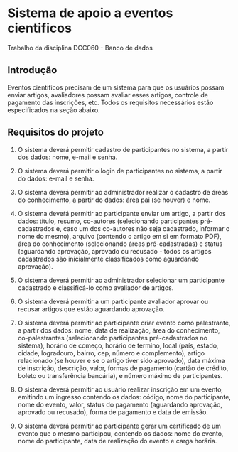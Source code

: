 # Sistema de apoio a eventos cientificos

Trabalho da disciplina DCC060 - Banco de dados

## Introdução

Eventos científicos precisam de um sistema para que os usuários possam enviar artigos, avaliadores possam avaliar esses artigos, controle de pagamento das inscrições, etc. Todos os requisitos necessários estão especificados na seção abaixo.

## Requisitos do projeto 

1. O sistema deverá permitir cadastro de participantes no sistema, a partir dos dados: nome, e-mail e senha.

2. O sistema deverá permitir o login de participantes no sistema, a partir do dados: e-mail e senha.

3. O sistema deverá permitir ao administrador realizar o cadastro de áreas do conhecimento, a partir do dados: área pai (se houver) e nome.

4. O sistema deveŕá permitir ao participante enviar um artigo, a partir dos dados: título, resumo, co-autores (selecionando participantes pré-cadastrados e, caso um dos co-autores não seja cadastrado, informar o nome do mesmo), arquivo (contendo o artigo em si em formato PDF), área do conhecimento (selecionando áreas pré-cadastradas) e status (aguardando aprovação, aprovado ou recusado - todos os artigos cadastrados são inicialmente classificados como aguardando aprovação).

5. O sistema deverá permitir ao administrador selecionar um participante cadastrado e classificá-lo como avaliador de artigos.

6. O sistema deverá permitir a um participante avaliador aprovar ou recusar artigos que estão aguardando aprovação.

7. O sistema deverá permitir ao participante criar evento como palestrante, a partir dos dados: nome, data de realização, área do conhecimento, co-palestrantes (selecionando participantes pré-cadastrados no sistema), horário de começo, horário de termino, local (país, estado, cidade, logradouro, bairro, cep, número e complemento), artigo relacionado (se houver e se o artigo tiver sido aprovado), data máxima de inscrição, descrição, valor, formas de pagamento (cartão de crédito, boleto ou transferência bancária), e número máximo de participantes.

8. O sistema deverá permitir ao usuário realizar inscrição em um evento, emitindo um ingresso contendo os dados: código, nome do participante, nome do evento, valor, status do pagamento (aguardando aprovação, aprovado ou recusado), forma de pagamento e data de emissão.

9. O sistema deverá permitir ao participante gerar um certificado de um evento que o mesmo participou, contendo os dados: nome do evento, nome do participante, data de realização do evento e carga horária.
